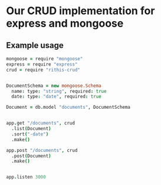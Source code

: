 # Our CRUD implementation for express and mongoose

## Example usage

```coffeescript
mongoose = require "mongoose"
express = require "express"
crud = require "rithis-crud"


DocumentSchema = new mongoose.Schema
  name: type: "string", required: true
  date: type: "date", required: true

Document = db.model "documents", DocumentSchema


app.get "/documents", crud
  .list(Document)
  .sort("-date")
  .make()

app.post "/documents", crud
  .post(Document)
  .make()


app.listen 3000
```

